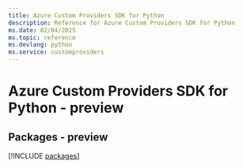 ```yaml
---
title: Azure Custom Providers SDK for Python
description: Reference for Azure Custom Providers SDK for Python
ms.date: 02/04/2025
ms.topic: reference
ms.devlang: python
ms.service: customproviders
---
```

# Azure Custom Providers SDK for Python - preview
## Packages - preview
[!INCLUDE [packages](custom-providers-index.md)]